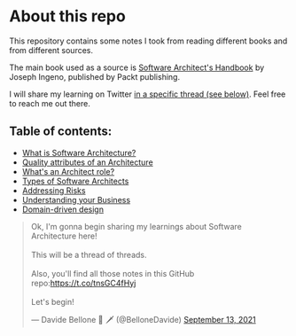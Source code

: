 # About this repo

This repository contains some notes I took from reading different books and from different sources.

The main book used as a source is [Software Architect's Handbook](https://www.packtpub.com/product/software-architect-s-handbook/9781788624060) by Joseph Ingeno, published by Packt publishing.

I will share my learning on Twitter [in a specific thread (see below)](https://twitter.com/BelloneDavide/status/1437517622938148870). Feel free to reach me out there.


## Table of contents:

- [What is Software Architecture?](./notes/001-what-is-software-architecture.md)
- [Quality attributes of an Architecture](./notes/002-quality-attributes.md)
- [What's an Architect role?](./notes/003-what-are-software-architects.md)
- [Types of Software Architects](./notes/004-software-architects-types.md)
- [Addressing Risks](./notes/005-addressing-risk.md)
- [Understanding your Business](./notes/006-understanding-business.md)
- [Domain-driven design](./notes/007-domain-driven-design.md)


<blockquote class="twitter-tweet"><p lang="en" dir="ltr">Ok, I&#39;m gonna begin sharing my learnings about Software Architecture here!<br><br>This will be a thread of threads.<br><br>Also, you&#39;ll find all those notes in this GitHub repo:<a href="https://t.co/tnsGC4fHyj">https://t.co/tnsGC4fHyj</a><br><br>Let&#39;s begin!</p>&mdash; Davide Bellone 🌊 🗡 (@BelloneDavide) <a href="https://twitter.com/BelloneDavide/status/1437517622938148870?ref_src=twsrc%5Etfw">September 13, 2021</a></blockquote> <script async src="https://platform.twitter.com/widgets.js" charset="utf-8"></script>
